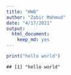 ```yaml
---
title: "HW8"
author: "Zabir Mahmud"
date: "4/17/2021"
output: 
  html_document: 
    keep_md: yes
---
```





```r
print("hello world")
```

```
## [1] "hello world"
```

